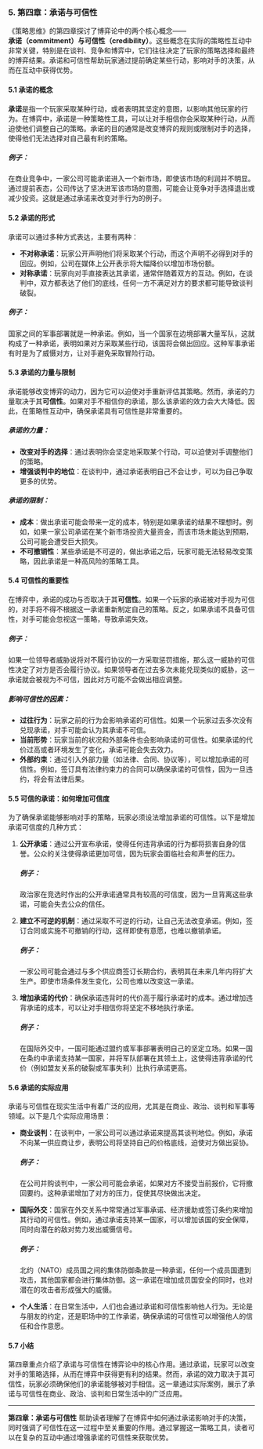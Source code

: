 ### 5. **第四章：承诺与可信性**

《策略思维》的第四章探讨了博弈论中的两个核心概念——**承诺（commitment）**与**可信性（credibility）**。这些概念在实际的策略性互动中非常关键，特别是在谈判、竞争和博弈中，它们往往决定了玩家的策略选择和最终的博弈结果。承诺和可信性帮助玩家通过提前确定某些行动，影响对手的决策，从而在互动中获得优势。

#### 5.1 承诺的概念
**承诺**是指一个玩家采取某种行动，或者表明其坚定的意图，以影响其他玩家的行为。在博弈中，承诺是一种策略性工具，可以让对手相信你会采取某种行动，从而迫使他们调整自己的策略。承诺的目的通常是改变博弈的规则或限制对手的选择，使得他们无法选择对自己最有利的策略。

##### 例子：
在商业竞争中，一家公司可能承诺进入一个新市场，即使该市场的利润并不明显。通过提前表态，公司传达了坚决进军该市场的意图，可能会让竞争对手选择退出或减少投资。这就是通过承诺来改变对手行为的例子。

#### 5.2 承诺的形式
承诺可以通过多种方式表达，主要有两种：
- **不对称承诺**：玩家公开声明他们将采取某个行动，而这个声明不必得到对手的回应。例如，公司在媒体上公开表示将大幅降价以增加市场份额。
- **对称承诺**：玩家向对手直接表达其承诺，通常伴随着双方的互动。例如，在谈判中，双方都表达了他们的底线，任何一方不满足对方的要求都可能导致谈判破裂。

##### 例子：
国家之间的军事部署就是一种承诺。例如，当一个国家在边境部署大量军队，这就构成了一种承诺，表明如果对方采取某些行动，该国将会做出回应。这种军事承诺有时是为了威慑对方，让对手避免采取冒险行动。

#### 5.3 承诺的力量与限制
承诺能够改变博弈的动力，因为它可以迫使对手重新评估其策略。然而，承诺的力量取决于其**可信性**。如果对手不相信你的承诺，那么该承诺的效力会大大降低。因此，在策略性互动中，确保承诺具有可信性是非常重要的。

##### 承诺的力量：
- **改变对手的选择**：通过表明你会坚定地采取某个行动，可以迫使对手调整他们的策略。
- **增强谈判中的地位**：在谈判中，通过承诺表明自己不会让步，可以为自己争取更多的优势。

##### 承诺的限制：
- **成本**：做出承诺可能会带来一定的成本，特别是如果承诺的结果不理想时。例如，如果一家公司承诺在某个新市场投资大量资金，而该市场未能达到预期，公司可能会遭受巨大损失。
- **不可撤销性**：某些承诺是不可逆的，做出承诺之后，玩家可能无法轻易改变策略，因此承诺是一种高风险的策略工具。

#### 5.4 可信性的重要性
在博弈中，承诺的成功与否取决于其**可信性**。如果一个玩家的承诺被对手视为可信的，对手将不得不根据这一承诺重新制定自己的策略。反之，如果承诺不具备可信性，对手可能会忽视这一策略，导致承诺失效。

##### 例子：
如果一位领导者威胁说将对不履行协议的一方采取惩罚措施，那么这一威胁的可信性决定了对方是否会履行协议。如果领导者在过去多次未能兑现类似的威胁，这一承诺就会被视为不可信，因此对方可能不会做出相应调整。

##### 影响可信性的因素：
- **过往行为**：玩家之前的行为会影响承诺的可信性。如果一个玩家过去多次没有兑现承诺，对手可能会认为其承诺不可信。
- **当前形势**：玩家当前的状况和外部条件也会影响承诺的可信性。如果承诺的代价过高或者环境发生了变化，承诺可能会失去效力。
- **外部约束**：通过引入外部力量（如法律、合同、协议等），可以增加承诺的可信性。例如，签订具有法律约束力的合同可以确保承诺的可信性，因为一旦违约，将会有法律后果。

#### 5.5 可信的承诺：如何增加可信度
为了确保承诺能够影响对手的策略，玩家必须设法增加承诺的可信性。以下是增加承诺可信度的几种方式：

1. **公开承诺**：通过公开宣布承诺，使得任何违背承诺的行为都将损害自身的信誉。公众的关注使得承诺更加可信，因为玩家会面临社会和声誉的压力。
   
   ##### 例子：
   政治家在竞选时作出的公开承诺通常具有较高的可信度，因为一旦背离这些承诺，可能会失去公众的信任。

2. **建立不可逆的机制**：通过采取不可逆的行动，让自己无法改变承诺。例如，签订合同或实施不可撤销的行动，这样即使有意愿，也难以撤销承诺。

   ##### 例子：
   一家公司可能会通过与多个供应商签订长期合约，表明其在未来几年内将扩大生产。即使市场条件发生变化，公司也难以改变这一承诺。

3. **增加承诺的代价**：确保承诺违背时的代价高于履行承诺时的成本。通过增加违背承诺的成本，可以让对手相信你将坚定不移地执行承诺。

   ##### 例子：
   在国际外交中，一国可能通过盟约或军事部署表明自己的坚定立场。如果一国在条约中承诺支持某一国家，并将军队部署在其领土上，这使得违背承诺的代价（例如盟友关系的破裂或军事失利）比执行承诺更高。

#### 5.6 承诺的实际应用
承诺与可信性在现实生活中有着广泛的应用，尤其是在商业、政治、谈判和军事等领域。以下是几个实际应用场景：

- **商业谈判**：在谈判中，一家公司可以通过承诺来提高其谈判地位。例如，承诺不向某一供应商让步，表明公司将坚持自己的价格底线，迫使对方做出妥协。
  
  ##### 例子：
  在公司并购谈判中，一家公司可能会承诺，如果对方不接受当前报价，它将撤回要约。这种承诺增加了对方的压力，促使其尽快做出决定。

- **国际外交**：国家在外交关系中常常通过军事承诺、经济援助或签订条约来增加其行动的可信性。例如，通过承诺支持某一国家，可以增加该国的安全保障，同时向潜在的敌对势力发出威慑信号。

  ##### 例子：
  北约（NATO）成员国之间的集体防御条款是一种承诺，任何一个成员国遭到攻击，其他国家都会进行集体防御。这一承诺在增加成员国安全的同时，也对潜在的攻击者形成强大的威慑。

- **个人生活**：在日常生活中，人们也会通过承诺和可信性影响他人行为。无论是与朋友的约定，还是职场中的工作承诺，确保承诺的可信性可以增强他人的信任和合作意愿。

#### 5.7 小结
第四章重点介绍了承诺与可信性在博弈论中的核心作用。通过承诺，玩家可以改变对手的策略选择，从而在博弈中获得更有利的结果。然而，承诺的效力取决于其可信性，玩家必须确保他们的承诺能够被对手相信。这一章通过实际案例，展示了承诺与可信性在商业、政治、谈判和日常生活中的广泛应用。

---

**第四章：承诺与可信性** 帮助读者理解了在博弈中如何通过承诺影响对手的决策，同时强调了可信性在这一过程中至关重要的作用。通过掌握这一策略工具，读者可以在复杂的互动中通过增强承诺的可信性来获取优势。